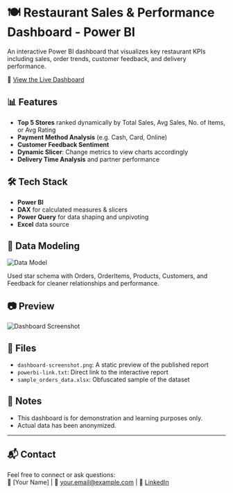 # 🍽️ Restaurant Sales & Performance Dashboard - Power BI

An interactive Power BI dashboard that visualizes key restaurant KPIs including sales, order trends, customer feedback, and delivery performance.

🔗 [View the Live Dashboard](https://app.powerbi.com/groups/me/reports/1509a6d6-b4e0-4735-9697-22b2f716a362/945e2e03a23cd8696901?experience=power-bi&bookmarkGuid=b86a4a20120e93dc8458)

## 📊 Features
- **Top 5 Stores** ranked dynamically by Total Sales, Avg Sales, No. of Items, or Avg Rating
- **Payment Method Analysis** (e.g. Cash, Card, Online)
- **Customer Feedback Sentiment**
- **Dynamic Slicer**: Change metrics to view charts accordingly
- **Delivery Time Analysis** and partner performance

## 🛠️ Tech Stack
- **Power BI**
- **DAX** for calculated measures & slicers
- **Power Query** for data shaping and unpivoting
- **Excel** data source

## 🧠 Data Modeling
![Data Model](docs/data_model.png)

Used star schema with Orders, OrderItems, Products, Customers, and Feedback for cleaner relationships and performance.

## 📷 Preview
![Dashboard Screenshot](assets/dashboard-screenshot.png)

## 📁 Files
- `dashboard-screenshot.png`: A static preview of the published report
- `powerbi-link.txt`: Direct link to the interactive report
- `sample_orders_data.xlsx`: Obfuscated sample of the dataset

## 📌 Notes
- This dashboard is for demonstration and learning purposes only.
- Actual data has been anonymized.

---

## 📬 Contact
Feel free to connect or ask questions:  
👤 [Your Name] | 📧 your.email@example.com | 💼 [LinkedIn](https://linkedin.com/in/yourprofile)
